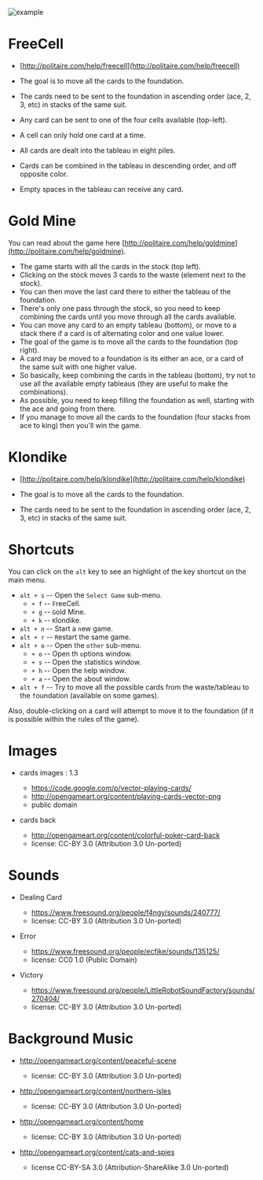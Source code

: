﻿![example](images/game_example.png)


FreeCell
========

- [http://politaire.com/help/freecell](http://politaire.com/help/freecell)

- The goal is to move all the cards to the foundation.
- The cards need to be sent to the foundation in ascending order (ace, 2, 3, etc) in stacks of the same suit.
- Any card can be sent to one of the four cells available (top-left).
- A cell can only hold one card at a time.
- All cards are dealt into the tableau in eight piles.
- Cards can be combined in the tableau in descending order, and off opposite color.
- Empty spaces in the tableau can receive any card.


Gold Mine
=========

You can read about the game here [http://politaire.com/help/goldmine](http://politaire.com/help/goldmine).

- The game starts with all the cards in the stock (top left).
- Clicking on the stock moves 3 cards to the waste (element next to the stock).
- You can then move the last card there to either the tableau of the foundation.
- There's only one pass through the stock, so you need to keep combining the cards until you move through all the cards available.
- You can move any card to an empty tableau (bottom), or move to a stack there if a card is of alternating color and one value lower.
- The goal of the game is to move all the cards to the foundation (top right).
- A card may be moved to a foundation is its either an ace, or a card of the same suit with one higher value.
- So basically, keep combining the cards in the tableau (bottom), try not to use all the available empty tableaus (they are useful to make the combinations).
- As possible, you need to keep filling the foundation as well, starting with the ace and going from there.
- If you manage to move all the cards to the foundation (four stacks from ace to king) then you'll win the game.


Klondike
========

- [http://politaire.com/help/klondike](http://politaire.com/help/klondike)

- The goal is to move all the cards to the foundation.
- The cards need to be sent to the foundation in ascending order (ace, 2, 3, etc) in stacks of the same suit.


Shortcuts
=========

You can click on the `alt` key to see an highlight of the key shortcut on the main menu.

- `alt + s` -- Open the `Select Game` sub-menu.
    - `+ f` -- `F`reeCell.
    - `+ g` -- `G`old Mine.
    - `+ k` -- `K`londike.
- `alt + n` -- Start a `n`ew game.
- `alt + r` -- `R`estart the same game.
- `alt + o` -- Open the `other` sub-menu.
    - `+ o` -- Open th `o`ptions window.
    - `+ s` -- Open the `s`tatistics window.
    - `+ h` -- Open the `h`elp window.
    - `+ a` -- Open the `a`bout window.
- `alt + f` -- Try to move all the possible cards from the waste/tableau to the `f`oundation (available on some games).


Also, double-clicking on a card will attempt to move it to the foundation (if it is possible within the rules of the game).

Images
======

- cards images : 1.3
    - https://code.google.com/p/vector-playing-cards/
    - http://opengameart.org/content/playing-cards-vector-png
    - public domain

- cards back
    - http://opengameart.org/content/colorful-poker-card-back
    - license: CC-BY 3.0 (Attribution 3.0 Un-ported)

Sounds
======

- Dealing Card
    - https://www.freesound.org/people/f4ngy/sounds/240777/
    - license: CC-BY 3.0 (Attribution 3.0 Un-ported)

- Error
    - https://www.freesound.org/people/ecfike/sounds/135125/
    - license: CC0 1.0 (Public Domain)

- Victory
    - https://www.freesound.org/people/LittleRobotSoundFactory/sounds/270404/
    - license: CC-BY 3.0 (Attribution 3.0 Un-ported)

Background Music
================

- http://opengameart.org/content/peaceful-scene
    - license: CC-BY 3.0 (Attribution 3.0 Un-ported)

- http://opengameart.org/content/northern-isles
    - license: CC-BY 3.0 (Attribution 3.0 Un-ported)

- http://opengameart.org/content/home
    - license: CC-BY 3.0 (Attribution 3.0 Un-ported)

- http://opengameart.org/content/cats-and-spies
    - license CC-BY-SA 3.0 (Attribution-ShareAlike 3.0 Un-ported)
